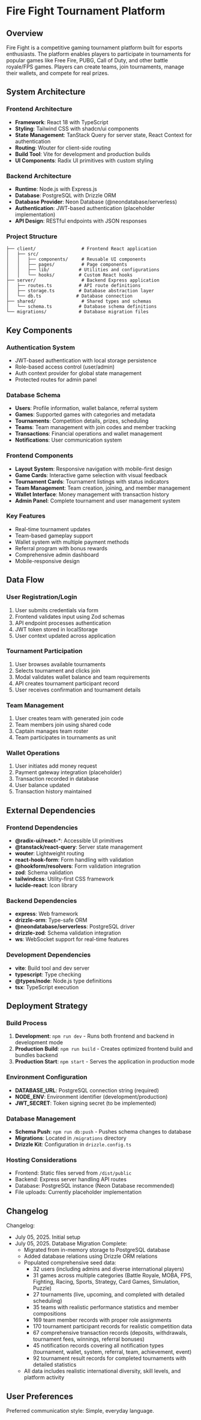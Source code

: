 # Fire Fight Tournament Platform

## Overview

Fire Fight is a competitive gaming tournament platform built for esports enthusiasts. The platform enables players to participate in tournaments for popular games like Free Fire, PUBG, Call of Duty, and other battle royale/FPS games. Players can create teams, join tournaments, manage their wallets, and compete for real prizes.

## System Architecture

### Frontend Architecture
- **Framework**: React 18 with TypeScript
- **Styling**: Tailwind CSS with shadcn/ui components
- **State Management**: TanStack Query for server state, React Context for authentication
- **Routing**: Wouter for client-side routing
- **Build Tool**: Vite for development and production builds
- **UI Components**: Radix UI primitives with custom styling

### Backend Architecture
- **Runtime**: Node.js with Express.js
- **Database**: PostgreSQL with Drizzle ORM
- **Database Provider**: Neon Database (@neondatabase/serverless)
- **Authentication**: JWT-based authentication (placeholder implementation)
- **API Design**: RESTful endpoints with JSON responses

### Project Structure
```
├── client/                 # Frontend React application
│   ├── src/
│   │   ├── components/     # Reusable UI components
│   │   ├── pages/          # Page components
│   │   ├── lib/           # Utilities and configurations
│   │   └── hooks/         # Custom React hooks
├── server/                 # Backend Express application
│   ├── routes.ts          # API route definitions
│   ├── storage.ts         # Database abstraction layer
│   └── db.ts             # Database connection
├── shared/                 # Shared types and schemas
│   └── schema.ts          # Database schema definitions
└── migrations/            # Database migration files
```

## Key Components

### Authentication System
- JWT-based authentication with local storage persistence
- Role-based access control (user/admin)
- Auth context provider for global state management
- Protected routes for admin panel

### Database Schema
- **Users**: Profile information, wallet balance, referral system
- **Games**: Supported games with categories and metadata
- **Tournaments**: Competition details, prizes, scheduling
- **Teams**: Team management with join codes and member tracking
- **Transactions**: Financial operations and wallet management
- **Notifications**: User communication system

### Frontend Components
- **Layout System**: Responsive navigation with mobile-first design
- **Game Cards**: Interactive game selection with visual feedback
- **Tournament Cards**: Tournament listings with status indicators
- **Team Management**: Team creation, joining, and member management
- **Wallet Interface**: Money management with transaction history
- **Admin Panel**: Complete tournament and user management system

### Key Features
- Real-time tournament updates
- Team-based gameplay support
- Wallet system with multiple payment methods
- Referral program with bonus rewards
- Comprehensive admin dashboard
- Mobile-responsive design

## Data Flow

### User Registration/Login
1. User submits credentials via form
2. Frontend validates input using Zod schemas
3. API endpoint processes authentication
4. JWT token stored in localStorage
5. User context updated across application

### Tournament Participation
1. User browses available tournaments
2. Selects tournament and clicks join
3. Modal validates wallet balance and team requirements
4. API creates tournament participant record
5. User receives confirmation and tournament details

### Team Management
1. User creates team with generated join code
2. Team members join using shared code
3. Captain manages team roster
4. Team participates in tournaments as unit

### Wallet Operations
1. User initiates add money request
2. Payment gateway integration (placeholder)
3. Transaction recorded in database
4. User balance updated
5. Transaction history maintained

## External Dependencies

### Frontend Dependencies
- **@radix-ui/react-***: Accessible UI primitives
- **@tanstack/react-query**: Server state management
- **wouter**: Lightweight routing
- **react-hook-form**: Form handling with validation
- **@hookform/resolvers**: Form validation integration
- **zod**: Schema validation
- **tailwindcss**: Utility-first CSS framework
- **lucide-react**: Icon library

### Backend Dependencies
- **express**: Web framework
- **drizzle-orm**: Type-safe ORM
- **@neondatabase/serverless**: PostgreSQL driver
- **drizzle-zod**: Schema validation integration
- **ws**: WebSocket support for real-time features

### Development Dependencies
- **vite**: Build tool and dev server
- **typescript**: Type checking
- **@types/node**: Node.js type definitions
- **tsx**: TypeScript execution

## Deployment Strategy

### Build Process
1. **Development**: `npm run dev` - Runs both frontend and backend in development mode
2. **Production Build**: `npm run build` - Creates optimized frontend build and bundles backend
3. **Production Start**: `npm start` - Serves the application in production mode

### Environment Configuration
- **DATABASE_URL**: PostgreSQL connection string (required)
- **NODE_ENV**: Environment identifier (development/production)
- **JWT_SECRET**: Token signing secret (to be implemented)

### Database Management
- **Schema Push**: `npm run db:push` - Pushes schema changes to database
- **Migrations**: Located in `/migrations` directory
- **Drizzle Kit**: Configuration in `drizzle.config.ts`

### Hosting Considerations
- Frontend: Static files served from `/dist/public`
- Backend: Express server handling API routes
- Database: PostgreSQL instance (Neon Database recommended)
- File uploads: Currently placeholder implementation

## Changelog

Changelog:
- July 05, 2025. Initial setup
- July 05, 2025. Database Migration Complete:
  * Migrated from in-memory storage to PostgreSQL database
  * Added database relations using Drizzle ORM relations
  * Populated comprehensive seed data:
    - 32 users (including admins and diverse international players)
    - 31 games across multiple categories (Battle Royale, MOBA, FPS, Fighting, Racing, Sports, Strategy, Card Games, Simulation, Puzzle)
    - 27 tournaments (live, upcoming, and completed with detailed scheduling)
    - 35 teams with realistic performance statistics and member compositions
    - 169 team member records with proper role assignments
    - 170 tournament participant records for realistic competition data
    - 67 comprehensive transaction records (deposits, withdrawals, tournament fees, winnings, referral bonuses)
    - 45 notification records covering all notification types (tournament, wallet, system, referral, team, achievement, event)
    - 92 tournament result records for completed tournaments with detailed statistics
  * All data includes realistic international diversity, skill levels, and platform activity

## User Preferences

Preferred communication style: Simple, everyday language.